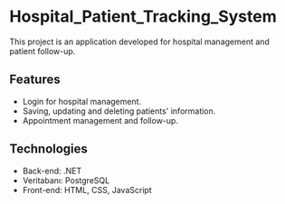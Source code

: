 # Hospital_Patient_Tracking_System
This project is an application developed for hospital management and patient follow-up.

## Features

- Login for hospital management.
- Saving, updating and deleting patients' information.
- Appointment management and follow-up.

## Technologies

- Back-end: .NET
- Veritabanı: PostgreSQL
- Front-end: HTML, CSS, JavaScript
